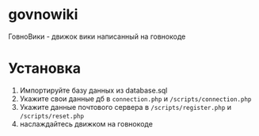 # govnowiki
ГовноВики - движок вики написанный на говнокоде

# Установка
1. Импортируйте базу данных из database.sql
2. Укажите свои данные дб в `connection.php` и `/scripts/connection.php`
3. Укажите данные почтового сервера в `/scripts/register.php` и `/scripts/reset.php`
4. наслаждайтесь движком на говнокоде
